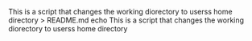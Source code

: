 This is a script that changes the working diorectory to userss home directory > README.md
echo This is a script that changes the working diorectory to userss home directory
